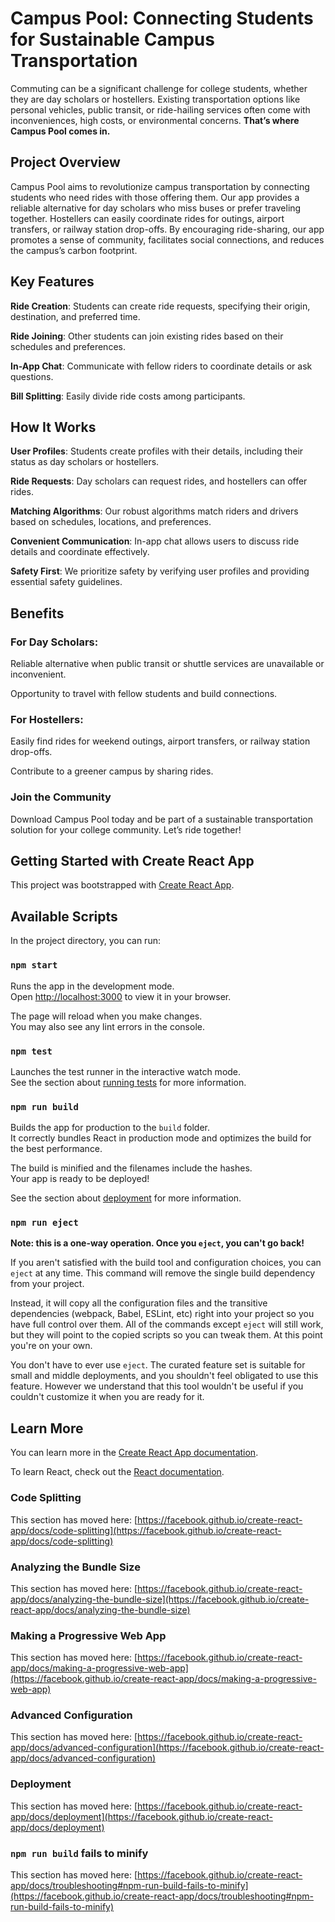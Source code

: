 # Campus Pool: Connecting Students for Sustainable Campus Transportation
Commuting can be a significant challenge for college students, whether they are day scholars or hostellers. Existing transportation options like personal vehicles, public transit, or ride-hailing services often come with inconveniences, high costs, or environmental concerns. **That’s where Campus Pool comes in.**

## Project Overview
Campus Pool aims to revolutionize campus transportation by connecting students who need rides with those offering them. Our app provides a reliable alternative for day scholars who miss buses or prefer traveling together. Hostellers can easily coordinate rides for outings, airport transfers, or railway station drop-offs. By encouraging ride-sharing, our app promotes a sense of community, facilitates social connections, and reduces the campus’s carbon footprint.

## Key Features
**Ride Creation**: Students can create ride requests, specifying their origin, destination, and preferred time.

**Ride Joining**: Other students can join existing rides based on their schedules and preferences.

**In-App Chat**: Communicate with fellow riders to coordinate details or ask questions.

**Bill Splitting**: Easily divide ride costs among participants.

## How It Works
**User Profiles**: Students create profiles with their details, including their status as day scholars or hostellers.

**Ride Requests**: Day scholars can request rides, and hostellers can offer rides.

**Matching Algorithms**: Our robust algorithms match riders and drivers based on schedules, locations, and preferences.

**Convenient Communication**: In-app chat allows users to discuss ride details and coordinate effectively.

**Safety First**: We prioritize safety by verifying user profiles and providing essential safety guidelines.

## Benefits

### For Day Scholars:

Reliable alternative when public transit or shuttle services are unavailable or inconvenient.

Opportunity to travel with fellow students and build connections.

### For Hostellers:

Easily find rides for weekend outings, airport transfers, or railway station drop-offs.

Contribute to a greener campus by sharing rides.


### Join the Community
Download Campus Pool today and be part of a sustainable transportation solution for your college community. Let’s ride together!

## Getting Started with Create React App

This project was bootstrapped with [Create React App](https://github.com/facebook/create-react-app).

## Available Scripts

In the project directory, you can run:

### `npm start`

Runs the app in the development mode.\
Open [http://localhost:3000](http://localhost:3000) to view it in your browser.

The page will reload when you make changes.\
You may also see any lint errors in the console.

### `npm test`

Launches the test runner in the interactive watch mode.\
See the section about [running tests](https://facebook.github.io/create-react-app/docs/running-tests) for more information.

### `npm run build`

Builds the app for production to the `build` folder.\
It correctly bundles React in production mode and optimizes the build for the best performance.

The build is minified and the filenames include the hashes.\
Your app is ready to be deployed!

See the section about [deployment](https://facebook.github.io/create-react-app/docs/deployment) for more information.

### `npm run eject`

**Note: this is a one-way operation. Once you `eject`, you can't go back!**

If you aren't satisfied with the build tool and configuration choices, you can `eject` at any time. This command will remove the single build dependency from your project.

Instead, it will copy all the configuration files and the transitive dependencies (webpack, Babel, ESLint, etc) right into your project so you have full control over them. All of the commands except `eject` will still work, but they will point to the copied scripts so you can tweak them. At this point you're on your own.

You don't have to ever use `eject`. The curated feature set is suitable for small and middle deployments, and you shouldn't feel obligated to use this feature. However we understand that this tool wouldn't be useful if you couldn't customize it when you are ready for it.

## Learn More

You can learn more in the [Create React App documentation](https://facebook.github.io/create-react-app/docs/getting-started).

To learn React, check out the [React documentation](https://reactjs.org/).

### Code Splitting

This section has moved here: [https://facebook.github.io/create-react-app/docs/code-splitting](https://facebook.github.io/create-react-app/docs/code-splitting)

### Analyzing the Bundle Size

This section has moved here: [https://facebook.github.io/create-react-app/docs/analyzing-the-bundle-size](https://facebook.github.io/create-react-app/docs/analyzing-the-bundle-size)

### Making a Progressive Web App

This section has moved here: [https://facebook.github.io/create-react-app/docs/making-a-progressive-web-app](https://facebook.github.io/create-react-app/docs/making-a-progressive-web-app)

### Advanced Configuration

This section has moved here: [https://facebook.github.io/create-react-app/docs/advanced-configuration](https://facebook.github.io/create-react-app/docs/advanced-configuration)

### Deployment

This section has moved here: [https://facebook.github.io/create-react-app/docs/deployment](https://facebook.github.io/create-react-app/docs/deployment)

### `npm run build` fails to minify

This section has moved here: [https://facebook.github.io/create-react-app/docs/troubleshooting#npm-run-build-fails-to-minify](https://facebook.github.io/create-react-app/docs/troubleshooting#npm-run-build-fails-to-minify)
